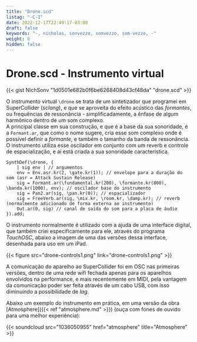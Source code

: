 ```yaml
---
title: "Drone.scd"
listag: "-C-I"
date: 2022-12-17T22:49:17-03:00
draft: false
keywords: "-, nicholas, sonvezzo, somvezzo, som-vezzo, -"
weight: 0
hidden: false
---
```

# Drone.scd - Instrumento virtual

{{< gist NichSonv "1d0501e682b0f6be6268408d43cf48da" "drone.scd" >}}

O instrumento virtual `\drone` se trata de um sintetizador que programei em SuperCollider (_sclang_), e que se aproveita do efeito acústico das _formantes_, ou frequências de ressonância - simplificadamente, a ênfase de algum harmônico dentro de um som complexo.  
A principal classe em sua construção, e que é a base da sua sonoridade, é a `Formant.ar`, que como o nome sugere, cria esse som complexo onde é possível definir a _formante_, e também o tamanho da banda de ressonância. O instrumento utiliza esse oscilador em conjunto com um reverb e controle de espacialização, e aí está criada a sua sonoridade característica.

```sclang
SynthDef(\drone, {
    | sig env | // argumentos
    env = Env.asr.kr(2, \gate.kr(1)); // envelope para a duração do som (asr = Attack Sustain Release)
    sig = Formant.ar(\fundamental.kr(200), \formante.kr(800), \banda.kr(1000), env); // oscilador base do instrumento
    sig = Pan2.ar(sig, \pan.kr(0)); // espacializador
    sig = FreeVerb.ar(sig, \mix.kr, \room.kr, \damp.kr); // reverb (normalmente adicionado de forma externa ao instrumento)
    Out.ar(0, sig) // canal de saída do som para a placa de áudio
}).add;
```

O instrumento normalmente é utilizado com a ajuda de uma interface digital, que também criei especificamente para ele, através do programa _TouchOSC_, abaixo a imagem de uma das versões dessa interface, desenhada para uso em um iPad.

{{< figure src="drone-controls1.png" link="drone-controls1.png" >}}

A comunicação do aparelho ao SuperCollider foi em OSC nas primeiras versões, dentro de uma rede wifi fechada apenas para os aparelhos envolvidos na performance, e mais recentemente em MIDI, pela vantagem da comunicação poder ser feita através de um cabo USB, com isso diminuindo a possibilidade de _lag_.

Abaixo um exemplo do instrumento em prática, em uma versão da obra [Atmosphere]({{< ref "atmosphere.md" >}}) (ouça com fones de ouvido para uma melhor experiência):

{{< soundcloud src="1036050955" href="atmosphere" title="Atmosphere" >}}
